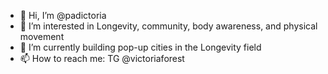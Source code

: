 - 👋 Hi, I’m @padictoria
- 👀 I’m interested in Longevity, community, body awareness, and physical movement 
- 🌱 I’m currently building pop-up cities in the Longevity field
- 📫 How to reach me: TG @victoriaforest

<!---
padictoria/padictoria is a ✨ special ✨ repository because its `README.md` (this file) appears on your GitHub profile.
You can click the Preview link to take a look at your changes.
--->
